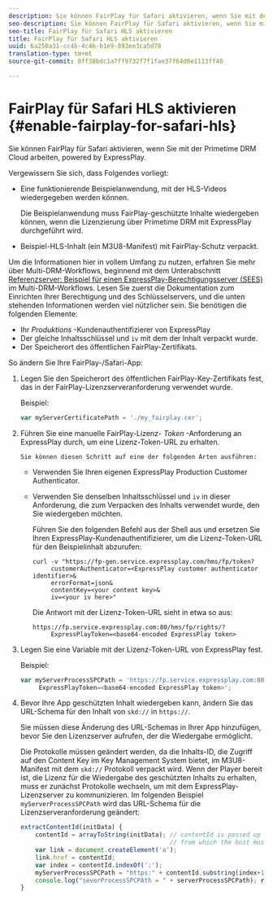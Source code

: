 ```yaml
---
description: Sie können FairPlay für Safari aktivieren, wenn Sie mit der Primetime DRM Cloud arbeiten, powered by ExpressPlay.
seo-description: Sie können FairPlay für Safari aktivieren, wenn Sie mit der Primetime DRM Cloud arbeiten, powered by ExpressPlay.
seo-title: FairPlay für Safari HLS aktivieren
title: FairPlay für Safari HLS aktivieren
uuid: 6a250a31-cc4b-4c4b-b1e9-893ee3ca5d78
translation-type: tm+mt
source-git-commit: 8ff38bdc1a7ff9732f7f1fae37f64d0e1113ff40

---
```



# FairPlay für Safari HLS aktivieren {#enable-fairplay-for-safari-hls}

Sie können FairPlay für Safari aktivieren, wenn Sie mit der Primetime DRM Cloud arbeiten, powered by ExpressPlay.

Vergewissern Sie sich, dass Folgendes vorliegt:

* Eine funktionierende Beispielanwendung, mit der HLS-Videos wiedergegeben werden können.

   Die Beispielanwendung muss FairPlay-geschützte Inhalte wiedergeben können, wenn die Lizenzierung über Primetime DRM mit ExpressPlay durchgeführt wird.
* Beispiel-HLS-Inhalt (ein M3U8-Manifest) mit FairPlay-Schutz verpackt.

Um die Informationen hier in vollem Umfang zu nutzen, erfahren Sie mehr über Multi-DRM-Workflows, beginnend mit dem Unterabschnitt [Referenzserver: Beispiel für einen ExpressPlay-Berechtigungsserver (SEES)](https://helpx.adobe.com/content/dam/help/en/primetime/drm/drm_multi_drm_workflows.pdf) im Multi-DRM-Workflows. Lesen Sie zuerst die Dokumentation zum Einrichten Ihrer Berechtigung und des Schlüsselservers, und die unten stehenden Informationen werden viel nützlicher sein.
Sie benötigen die folgenden Elemente:

* Ihr *Produktions* -Kundenauthentifizierer von ExpressPlay
* Der gleiche Inhaltsschlüssel und `iv` mit dem der Inhalt verpackt wurde.
* Der Speicherort des öffentlichen FairPlay-Zertifikats.

So ändern Sie Ihre FairPlay-/Safari-App:

1. Legen Sie den Speicherort des öffentlichen FairPlay-Key-Zertifikats fest, das in der FairPlay-Lizenzserveranforderung verwendet wurde.

   Beispiel:

   ```js
   var myServerCertificatePath = './my_fairplay.cer';
   ```

1. Führen Sie eine manuelle FairPlay-Lizenz- *Token* -Anforderung an ExpressPlay durch, um eine Lizenz-Token-URL zu erhalten.

       Sie können diesen Schritt auf eine der folgenden Arten ausführen:
   
   * Verwenden Sie Ihren eigenen ExpressPlay Production Customer Authenticator.
   * Verwenden Sie denselben Inhaltsschlüssel und `iv` in dieser Anforderung, die zum Verpacken des Inhalts verwendet wurde, den Sie wiedergeben möchten.

      Führen Sie den folgenden Befehl aus der Shell aus und ersetzen Sie Ihren ExpressPlay-Kundenauthentifizierer, um die Lizenz-Token-URL für den Beispielinhalt abzurufen:

      ```
      curl -v "https://fp-gen.service.expressplay.com/hms/fp/token? 
           customerAuthenticator=<ExpressPlay customer authenticator identifier>& 
           errorFormat=json& 
           contentKey=<your content key>& 
           iv=<your iv here>"
      ```

      Die Antwort mit der Lizenz-Token-URL sieht in etwa so aus:

      ```
      https://fp.service.expressplay.com:80/hms/fp/rights/? 
           ExpressPlayToken=<base64-encoded ExpressPlay token>
      ```

1. Legen Sie eine Variable mit der Lizenz-Token-URL von ExpressPlay fest.

   Beispiel:

   ```js
   var myServerProcessSPCPath = 'https://fp.service.expressplay.com:80/hms/fp/rights/? 
        ExpressPlayToken=<base64-encoded ExpressPlay token>';
   ```

1. Bevor Ihre App geschützten Inhalt wiedergeben kann, ändern Sie das URL-Schema für den Inhalt von `skd://` in `https://`.

   Sie müssen diese Änderung des URL-Schemas in Ihrer App hinzufügen, bevor Sie den Lizenzserver aufrufen, der die Wiedergabe ermöglicht.

   Die Protokolle müssen geändert werden, da die Inhalts-ID, die Zugriff auf den Content Key im Key Management System bietet, im M3U8-Manifest mit dem `skd://` Protokoll verpackt wird. Wenn der Player bereit ist, die Lizenz für die Wiedergabe des geschützten Inhalts zu erhalten, muss er zunächst Protokolle wechseln, um mit dem ExpressPlay-Lizenzserver zu kommunizieren. Im folgenden Beispiel `myServerProcessSPCPath` wird das URL-Schema für die Lizenzserveranforderung geändert:

   ```js
   extractContentId(initData) {  
       contentId = arrayToString(initData); // contentId is passed up as a URI,  
                                            // from which the host must be extracted:  
       var link = document.createElement('a');  
       link.href = contentId;  
       var index = contentId.indexOf(':');  
       myServerProcessSPCPath = "https:" + contentId.substring(index+1);  
       console.log("severProcessSPCPAth = " + serverProcessSPCPath); return link.hostname;  
   }
   ```

